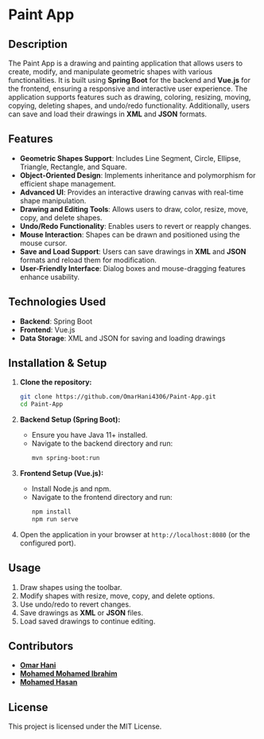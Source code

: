 
# Paint App

## Description

The Paint App is a drawing and painting application that allows users to create, modify, and manipulate geometric shapes with various functionalities. It is built using **Spring Boot** for the backend and **Vue.js** for the frontend, ensuring a responsive and interactive user experience. The application supports features such as drawing, coloring, resizing, moving, copying, deleting shapes, and undo/redo functionality. Additionally, users can save and load their drawings in **XML** and **JSON** formats.

## Features

- **Geometric Shapes Support**: Includes Line Segment, Circle, Ellipse, Triangle, Rectangle, and Square.
- **Object-Oriented Design**: Implements inheritance and polymorphism for efficient shape management.
- **Advanced UI**: Provides an interactive drawing canvas with real-time shape manipulation.
- **Drawing and Editing Tools**: Allows users to draw, color, resize, move, copy, and delete shapes.
- **Undo/Redo Functionality**: Enables users to revert or reapply changes.
- **Mouse Interaction**: Shapes can be drawn and positioned using the mouse cursor.
- **Save and Load Support**: Users can save drawings in **XML** and **JSON** formats and reload them for modification.
- **User-Friendly Interface**: Dialog boxes and mouse-dragging features enhance usability.

## Technologies Used

- **Backend**: Spring Boot
- **Frontend**: Vue.js
- **Data Storage**: XML and JSON for saving and loading drawings

## Installation & Setup

1. **Clone the repository:**
   ```sh
   git clone https://github.com/OmarHani4306/Paint-App.git
   cd Paint-App
   ```
2. **Backend Setup (Spring Boot):**
   - Ensure you have Java 11+ installed.
   - Navigate to the backend directory and run:
     ```sh
     mvn spring-boot:run
     ```
3. **Frontend Setup (Vue.js):**
   - Install Node.js and npm.
   - Navigate to the frontend directory and run:
     ```sh
     npm install
     npm run serve
     ```

4. Open the application in your browser at `http://localhost:8080` (or the configured port).

## Usage

1. Draw shapes using the toolbar.
2. Modify shapes with resize, move, copy, and delete options.
3. Use undo/redo to revert changes.
4. Save drawings as **XML** or **JSON** files.
5. Load saved drawings to continue editing.

## Contributors

- [**Omar Hani**](https://github.com/OmarHani4306)
- [**Mohamed Mohamed Ibrahim**](https://github.com/Mohamed-Mohamed-Ibrahim)
- [**Mohamed Hasan**](https://github.com/mohassan5286)

## License

This project is licensed under the MIT License.


